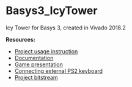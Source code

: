 # Basys3_IcyTower
Icy Tower for Basys 3, created in Vivado 2018.2

**Resources:**   
* [Project usage instruction](doc/instrukcja_microblaze_2019.pdf)
* [Documentation](doc/raport_microblaze_2019.pdf)   
* [Game presentation](https://drive.google.com/file/d/1KpujNKrW4M4beiFdib6HPmreasmwTN8L)
* [Connecting external PS2 keyboard](doc/Connecting_external_PS2_keyboard.pdf)
* [Project bitstream](download.bit)
